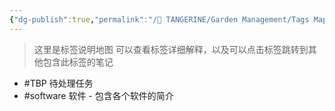 ```yaml
---
{"dg-publish":true,"permalink":"/🍊 TANGERINE/Garden Management/Tags Map/","noteIcon":"signpost","created":"2024-11-05T22:59:43.059+08:00","updated":"2024-11-05T23:44:41.868+08:00"}
---
```


>这里是标签说明地图
可以查看标签详细解释，以及可以点击标签跳转到其他包含此标签的笔记

- #TBP 待处理任务
- #software 软件 - 包含各个软件的简介